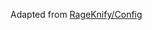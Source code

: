 Adapted from [RageKnify/Config](https://github.com/RageKnify/Config/tree/809294dd6a30f2709968b2a16c47fba56f9499b4/nix/overlays/firefly-data-importer)
